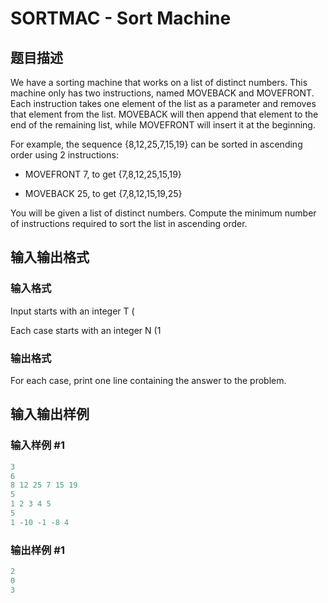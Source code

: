 # SORTMAC - Sort Machine

## 题目描述

We have a sorting machine that works on a list of distinct numbers. This machine only has two instructions, named MOVEBACK and MOVEFRONT. Each instruction takes one element of the list as a parameter and removes that element from the list. MOVEBACK will then append that element to the end of the remaining list, while MOVEFRONT will insert it at the beginning.

For example, the sequence {8,12,25,7,15,19} can be sorted in ascending order using 2 instructions:

- MOVEFRONT 7, to get {7,8,12,25,15,19}

- MOVEBACK 25, to get {7,8,12,15,19,25}

You will be given a list of distinct numbers. Compute the minimum number of instructions required to sort the list in ascending order.

## 输入输出格式

### 输入格式

Input starts with an integer T (

Each case starts with an integer N (1

### 输出格式

For each case, print one line containing the answer to the problem.

## 输入输出样例

### 输入样例 #1

```cpp
3
6
8 12 25 7 15 19
5
1 2 3 4 5
5
1 -10 -1 -8 4
```


### 输出样例 #1

```cpp
2
0
3
```


